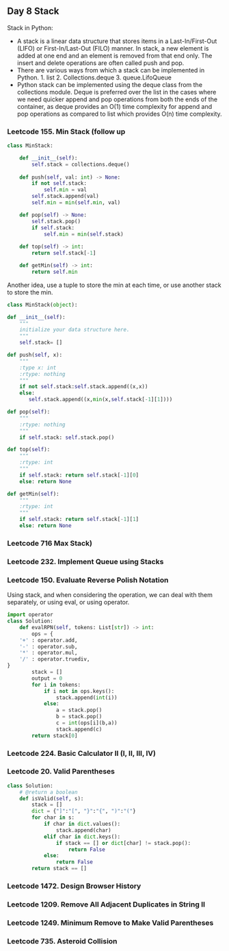 ## Day 8 Stack

Stack in Python:
- A stack is a linear data structure that stores items in a Last-In/First-Out (LIFO) or First-In/Last-Out (FILO) manner. In stack, a new element is added at one end and an element is removed from that end only. The insert and delete operations are often called push and pop.
- There are various ways from which a stack can be implemented in Python. 1. list 2. Collections.deque 3. queue.LifoQueue
- Python stack can be implemented using the deque class from the collections module. Deque is preferred over the list in the cases where we need quicker append and pop operations from both the ends of the container, as deque provides an O(1) time complexity for append and pop operations as compared to list which provides O(n) time complexity. 

### Leetcode 155. Min Stack (follow up
```python
class MinStack:

    def __init__(self):
        self.stack = collections.deque()
        
    def push(self, val: int) -> None:
        if not self.stack:
            self.min = val
        self.stack.append(val)
        self.min = min(self.min, val)

    def pop(self) -> None:
        self.stack.pop()
        if self.stack:
            self.min = min(self.stack)
        
    def top(self) -> int:
        return self.stack[-1]

    def getMin(self) -> int:
        return self.min
```
Another idea, use a tuple to store the min at each time, or use another stack to store the min.
```python
class MinStack(object):

def __init__(self):
    """
    initialize your data structure here.
    """
    self.stack= []

def push(self, x):
    """
    :type x: int
    :rtype: nothing
    """
    if not self.stack:self.stack.append((x,x)) 
    else:
       self.stack.append((x,min(x,self.stack[-1][1])))

def pop(self):
    """
    :rtype: nothing
    """
    if self.stack: self.stack.pop()

def top(self):
    """
    :rtype: int
    """
    if self.stack: return self.stack[-1][0]
    else: return None

def getMin(self):
    """
    :rtype: int
    """
    if self.stack: return self.stack[-1][1]
    else: return None
```
### Leetcode 716 Max Stack)
### Leetcode 232. Implement Queue using Stacks
### Leetcode 150. Evaluate Reverse Polish Notation
Using stack, and when considering the operation, we can deal with them separately, or using eval, or using operator.
```python
import operator
class Solution:
    def evalRPN(self, tokens: List[str]) -> int:
        ops = {
    '+' : operator.add,
    '-' : operator.sub,
    '*' : operator.mul,
    '/' : operator.truediv,
}
        stack = []
        output = 0
        for i in tokens:
            if i not in ops.keys():
                stack.append(int(i))
            else:
                a = stack.pop()
                b = stack.pop()
                c = int(ops[i](b,a))
                stack.append(c)
        return stack[0]
```
### Leetcode 224. Basic Calculator II (I, II, III, IV)
### Leetcode 20. Valid Parentheses
```python
class Solution:
    # @return a boolean
    def isValid(self, s):
        stack = []
        dict = {"]":"[", "}":"{", ")":"("}
        for char in s:
            if char in dict.values():
                stack.append(char)
            elif char in dict.keys():
                if stack == [] or dict[char] != stack.pop():
                    return False
            else:
                return False
        return stack == []
```

### Leetcode 1472. Design Browser History
### Leetcode 1209. Remove All Adjacent Duplicates in String II
### Leetcode 1249. Minimum Remove to Make Valid Parentheses
### Leetcode 735. Asteroid Collision
